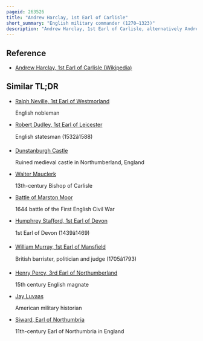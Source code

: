 ```yaml
---
pageid: 263526
title: "Andrew Harclay, 1st Earl of Carlisle"
short_summary: "English military commander (1270–1323)"
description: "Andrew Harclay, 1st Earl of Carlisle, alternatively Andreas de Harcla, was an important english military Leader in the Borderlands with Scotland during the Reign of Edward Ii. Coming from a knightly Family in Westmorland he was appointed Sheriff of Cumberland in 1311. He distinguished himself in the scottish Wars and in 1315 he repulsed a Siege by robert the Bruce on Carlisle Castle. Shortly after that he was taken captive by the Scots and was released only after a substantial Ransom was paid. His greatest Achievement came in 1322 when he defeated the rebellious Baron Thomas of Lancaster in the Battle of Boroughbridge on 1617 March. He was created Earl of Carlisle for this."
---
```


## Reference

- [Andrew Harclay, 1st Earl of Carlisle (Wikipedia)](https://en.wikipedia.org/?curid=263526)

## Similar TL;DR

- [Ralph Neville, 1st Earl of Westmorland](/tldr/en/ralph-neville-1st-earl-of-westmorland)

  English nobleman

- [Robert Dudley, 1st Earl of Leicester](/tldr/en/robert-dudley-1st-earl-of-leicester)

  English statesman (1532â1588)

- [Dunstanburgh Castle](/tldr/en/dunstanburgh-castle)

  Ruined medieval castle in Northumberland, England

- [Walter Mauclerk](/tldr/en/walter-mauclerk)

  13th-century Bishop of Carlisle

- [Battle of Marston Moor](/tldr/en/battle-of-marston-moor)

  1644 battle of the First English Civil War

- [Humphrey Stafford, 1st Earl of Devon](/tldr/en/humphrey-stafford-1st-earl-of-devon)

  1st Earl of Devon (1439â1469)

- [William Murray, 1st Earl of Mansfield](/tldr/en/william-murray-1st-earl-of-mansfield)

  British barrister, politician and judge (1705â1793)

- [Henry Percy, 3rd Earl of Northumberland](/tldr/en/henry-percy-3rd-earl-of-northumberland)

  15th century English magnate

- [Jay Luvaas](/tldr/en/jay-luvaas)

  American military historian

- [Siward, Earl of Northumbria](/tldr/en/siward-earl-of-northumbria)

  11th-century Earl of Northumbria in England
